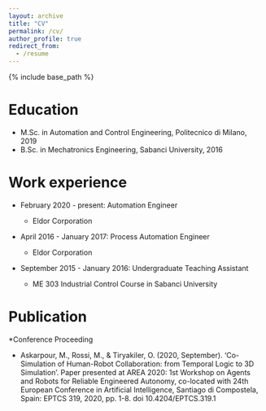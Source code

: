 ```yaml
---
layout: archive
title: "CV"
permalink: /cv/
author_profile: true
redirect_from:
  - /resume
---
```


{% include base_path %}

Education
======
* M.Sc. in Automation and Control Engineering, Politecnico di Milano, 2019
* B.Sc. in Mechatronics Engineering, Sabanci University, 2016

Work experience
======
* February 2020 - present: Automation Engineer
  * Eldor Corporation

* April 2016 - January 2017: Process Automation Engineer
  * Eldor Corporation
  
* September 2015 - January 2016: Undergraduate Teaching Assistant
  * ME 303 Industrial Control Course in Sabanci University
  
Publication
======
*Conference Proceeding
* Askarpour, M., Rossi, M., & Tiryakiler, O. (2020, September). ‘Co-Simulation of Human-Robot Collaboration: from Temporal Logic to 3D Simulation’. Paper presented at AREA 2020: 1st Workshop on Agents and Robots for Reliable Engineered Autonomy, co-located with 24th European Conference in Artificial Intelligence, Santiago di Compostela, Spain: EPTCS 319, 2020, pp. 1-8. doi 10.4204/EPTCS.319.1 

